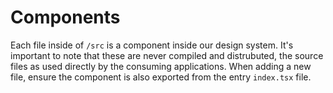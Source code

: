 # Components

Each file inside of `/src` is a component inside our design system.
It's important to note that these are never compiled and distrubuted, the source files as used directly by the consuming applications.
When adding a new file, ensure the component is also exported from the entry `index.tsx` file.
